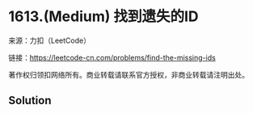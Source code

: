 # 1613.(Medium) 找到遗失的ID



来源：力扣（LeetCode）

链接：https://leetcode-cn.com/problems/find-the-missing-ids 

著作权归领扣网络所有。商业转载请联系官方授权，非商业转载请注明出处。



## Solution 



```sql



```
    